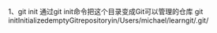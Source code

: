 1、git init 通过git init命令把这个目录变成Git可以管理的仓库
git initInitializedemptyGitrepositoryin/Users/michael/learngit/.git/